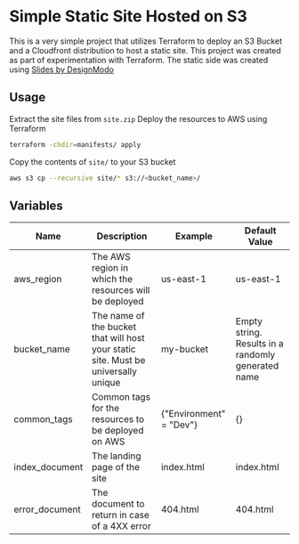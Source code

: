 # Simple Static Site Hosted on S3
This is a very simple project that utilizes Terraform to deploy an S3 Bucket and a Cloudfront distribution to host a static site.
This project was created as part of experimentation with Terraform.
The static side was created using [Slides by DesignModo] 

## Usage
Extract the site files from `site.zip`
Deploy the resources to AWS using Terraform
```sh 
terraform -chdir=manifests/ apply
```

Copy the contents of `site/` to your S3 bucket
```sh 
aws s3 cp --recursive site/* s3://<bucket_name>/
```
## Variables
|Name  | Description   | Example  | Default Value   |  
|---|---|---|---|
| aws_region  | The AWS region in which the resources will be deployed  | us-east-1  | us-east-1   | 
| bucket_name  | The name of the bucket that will host your static site. Must be universally unique  | my-bucket  | Empty string. Results in a randomly generated name  |
| common_tags  | Common tags for the resources to be deployed on AWS  | {"Environment" = "Dev"} | {}  |
| index_document  | The landing page of the site | index.html  |  index.html |
| error_document  | The document to return in case of a 4XX error | 404.html   | 404.html  |

[//]: # (Reference links used in the body)

   [Slides by DesignModo]: <https://designmodo.com/slides/>